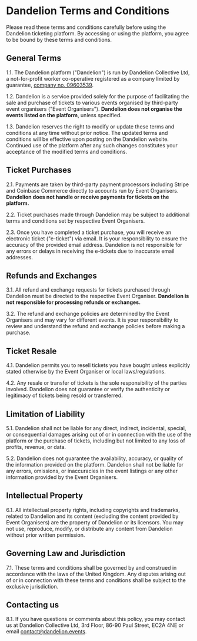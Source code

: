 # Dandelion Terms and Conditions

Please read these terms and conditions carefully before using the Dandelion ticketing platform. By accessing or using the platform, you agree to be bound by these terms and conditions.

## General Terms
1.1. The Dandelion platform ("Dandelion") is run by Dandelion Collective Ltd, a not-for-profit worker co-operative registered as a company limited by guarantee, <a href="https://find-and-update.company-information.service.gov.uk/company/09603539">company no. 09603539</a>.

1.2. Dandelion is a service provided solely for the purpose of facilitating the sale and purchase of tickets to various events organised by third-party event organisers ("Event Organisers"). **Dandelion does not organise the events listed on the platform**, unless specified.

1.3. Dandelion reserves the right to modify or update these terms and conditions at any time without prior notice. The updated terms and conditions will be effective upon posting on the Dandelion website. Continued use of the platform after any such changes constitutes your acceptance of the modified terms and conditions.

## Ticket Purchases
2.1. Payments are taken by third-party payment processors including Stripe and Coinbase Commerce directly to accounts run by Event Organisers. **Dandelion does not handle or receive payments for tickets on the platform.**

2.2. Ticket purchases made through Dandelion may be subject to additional terms and conditions set by respective Event Organisers.

2.3. Once you have completed a ticket purchase, you will receive an electronic ticket ("e-ticket") via email. It is your responsibility to ensure the accuracy of the provided email address. Dandelion is not responsible for any errors or delays in receiving the e-tickets due to inaccurate email addresses.

## Refunds and Exchanges
3.1. All refund and exchange requests for tickets purchased through Dandelion must be directed to the respective Event Organiser. **Dandelion is not responsible for processing refunds or exchanges.**

3.2. The refund and exchange policies are determined by the Event Organisers and may vary for different events. It is your responsibility to review and understand the refund and exchange policies before making a purchase.

## Ticket Resale
4.1. Dandelion permits you to resell tickets you have bought unless explicitly stated otherwise by the Event Organiser or local laws/regulations.

4.2. Any resale or transfer of tickets is the sole responsibility of the parties involved. Dandelion does not guarantee or verify the authenticity or legitimacy of tickets being resold or transferred.

## Limitation of Liability
5.1. Dandelion shall not be liable for any direct, indirect, incidental, special, or consequential damages arising out of or in connection with the use of the platform or the purchase of tickets, including but not limited to any loss of profits, revenue, or data.

5.2. Dandelion does not guarantee the availability, accuracy, or quality of the information provided on the platform. Dandelion shall not be liable for any errors, omissions, or inaccuracies in the event listings or any other information provided by the Event Organisers.

## Intellectual Property
6.1. All intellectual property rights, including copyrights and trademarks, related to Dandelion and its content (excluding the content provided by Event Organisers) are the property of Dandelion or its licensors. You may not use, reproduce, modify, or distribute any content from Dandelion without prior written permission.

## Governing Law and Jurisdiction
7.1. These terms and conditions shall be governed by and construed in accordance with the laws of the United Kingdom. Any disputes arising out of or in connection with these terms and conditions shall be subject to the exclusive jurisdiction.

## Contacting us
8.1. If you have questions or comments about this policy, you may contact us at Dandelion Collective Ltd, 3rd Floor, 86-90 Paul Street, EC2A 4NE or email <a href="mailto:contact@dandelion.events">contact@dandelion.events</a>.